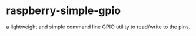 # raspberry-simple-gpio
a lightweight and simple command line GPIO utility to read/write to the pins.
